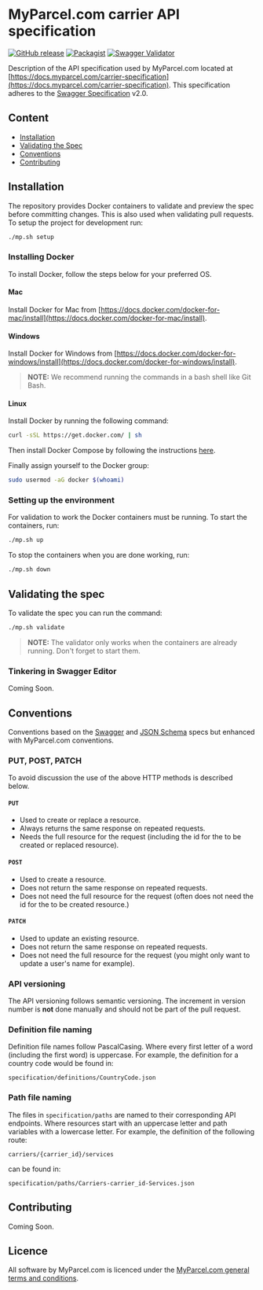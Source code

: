# MyParcel.com carrier API specification

[![GitHub release](https://img.shields.io/github/release/MyParcelCOM/carrier-specification/all.svg)](https://github.com/MyParcelCOM/carrier-specification)
[![Packagist](https://img.shields.io/packagist/v/MyParcelCOM/carrier-specification.svg)](https://packagist.org/packages/myparcelcom/carrier-specification)
[![Swagger Validator](https://img.shields.io/swagger/valid/2.0/https/docs.myparcel.com/carrier-specification/swagger.json.svg)](https://online.swagger.io/validator/debug?url=https://docs.myparcel.com/carrier-specification/swagger.json)

Description of the API specification used by MyParcel.com located at [https://docs.myparcel.com/carrier-specification](https://docs.myparcel.com/carrier-specification).
This specification adheres to the [Swagger Specification](https://swagger.io/specification) v2.0.

## Content
- [Installation](#installation)
- [Validating the Spec](#validating-the-spec)
- [Conventions](#conventions)
- [Contributing](#contributing)

## Installation
The repository provides Docker containers to validate and preview the spec before committing changes.
This is also used when validating pull requests. To setup the project for development run:
```bash
./mp.sh setup
```

### Installing Docker
To install Docker, follow the steps below for your preferred OS.

#### Mac
Install Docker for Mac from [https://docs.docker.com/docker-for-mac/install](https://docs.docker.com/docker-for-mac/install).

#### Windows
Install Docker for Windows from [https://docs.docker.com/docker-for-windows/install](https://docs.docker.com/docker-for-windows/install).
> **NOTE:** We recommend running the commands in a bash shell like Git Bash.

#### Linux
Install Docker by running the following command:
```bash
curl -sSL https://get.docker.com/ | sh
```

Then install Docker Compose by following the instructions [here](https://github.com/docker/compose/releases).

Finally assign yourself to the Docker group:
```bash
sudo usermod -aG docker $(whoami)
```

### Setting up the environment
For validation to work the Docker containers must be running. To start the containers, run:
```bash
./mp.sh up
```
To stop the containers when you are done working, run:
```bash
./mp.sh down
```

## Validating the spec
To validate the spec you can run the command:
```bash
./mp.sh validate
```

> **NOTE:** The validator only works when the containers are already running. Don't forget to start them.

### Tinkering in Swagger Editor
Coming Soon.

## Conventions
Conventions based on the [Swagger](https://swagger.io/specification) and [JSON Schema](http://json-schema.org) specs but enhanced with MyParcel.com conventions.

### PUT, POST, PATCH
To avoid discussion the use of the above HTTP methods is described below.

#### `PUT`
- Used to create or replace a resource.
- Always returns the same response on repeated requests.
- Needs the full resource for the request (including the id for the to be created or replaced resource).

#### `POST`
- Used to create a resource.
- Does not return the same response on repeated requests.
- Does not need the full resource for the request (often does not need the id for the to be created resource.)

#### `PATCH`
- Used to update an existing resource.
- Does not return the same response on repeated requests.
- Does not need the full resource for the request (you might only want to update a user's name for example).

### API versioning
The API versioning follows semantic versioning. The increment in version number is **not** done manually and should not be part of the pull request.

### Definition file naming
Definition file names follow PascalCasing. Where every first letter of a word (including the first word) is uppercase. For example, the definition for a country code would be found in:
```
specification/definitions/CountryCode.json
```

### Path file naming
The files in `specification/paths` are named to their corresponding API endpoints. Where resources start with an uppercase letter and path variables with a lowercase letter. For example, the definition of the following route: 
```
carriers/{carrier_id}/services
```
can be found in:
```
specification/paths/Carriers-carrier_id-Services.json
```

## Contributing
Coming Soon.

## Licence
All software by MyParcel.com is licenced under the [MyParcel.com general terms and conditions](https://www.myparcel.com/terms). 
